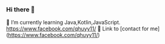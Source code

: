 ### Hi there 👋
🌱 I’m currently learning Java,Kotlin,JavaScript.
https://www.facebook.com/qhuyy11/
💬 Link to [contact for me] (https://www.facebook.com/qhuyy11/)
<!--
**yuH111/yuH111** is a ✨ _special_ ✨ repository because its `README.md` (this file) appears on your GitHub profile.

Here are some ideas to get you started:

- 🔭 I’m currently working on ...
- 🌱 I’m currently learning ...
- 👯 I’m looking to collaborate on ...
- 🤔 I’m looking for help with ...
- 💬 Ask me about ...
- 📫 How to reach me: ...
- 😄 Pronouns: ...
- ⚡ Fun fact: ...
-->
